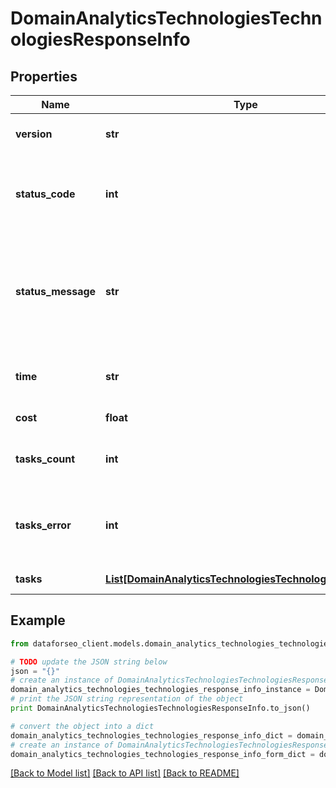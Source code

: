 # DomainAnalyticsTechnologiesTechnologiesResponseInfo


## Properties

Name | Type | Description | Notes
------------ | ------------- | ------------- | -------------
**version** | **str** | the current version of the API | [optional] 
**status_code** | **int** | general status code you can find the full list of the response codes here | [optional] 
**status_message** | **str** | general informational message you can find the full list of general informational messages here | [optional] 
**time** | **str** | total execution time, seconds | [optional] 
**cost** | **float** | total tasks cost, USD | [optional] 
**tasks_count** | **int** | the number of tasks in the tasks array | [optional] 
**tasks_error** | **int** | the number of tasks in the tasks array returned with an error | [optional] 
**tasks** | [**List[DomainAnalyticsTechnologiesTechnologiesTaskInfo]**](DomainAnalyticsTechnologiesTechnologiesTaskInfo.md) | array of tasks | [optional] 

## Example

```python
from dataforseo_client.models.domain_analytics_technologies_technologies_response_info import DomainAnalyticsTechnologiesTechnologiesResponseInfo

# TODO update the JSON string below
json = "{}"
# create an instance of DomainAnalyticsTechnologiesTechnologiesResponseInfo from a JSON string
domain_analytics_technologies_technologies_response_info_instance = DomainAnalyticsTechnologiesTechnologiesResponseInfo.from_json(json)
# print the JSON string representation of the object
print DomainAnalyticsTechnologiesTechnologiesResponseInfo.to_json()

# convert the object into a dict
domain_analytics_technologies_technologies_response_info_dict = domain_analytics_technologies_technologies_response_info_instance.to_dict()
# create an instance of DomainAnalyticsTechnologiesTechnologiesResponseInfo from a dict
domain_analytics_technologies_technologies_response_info_form_dict = domain_analytics_technologies_technologies_response_info.from_dict(domain_analytics_technologies_technologies_response_info_dict)
```
[[Back to Model list]](../README.md#documentation-for-models) [[Back to API list]](../README.md#documentation-for-api-endpoints) [[Back to README]](../README.md)


